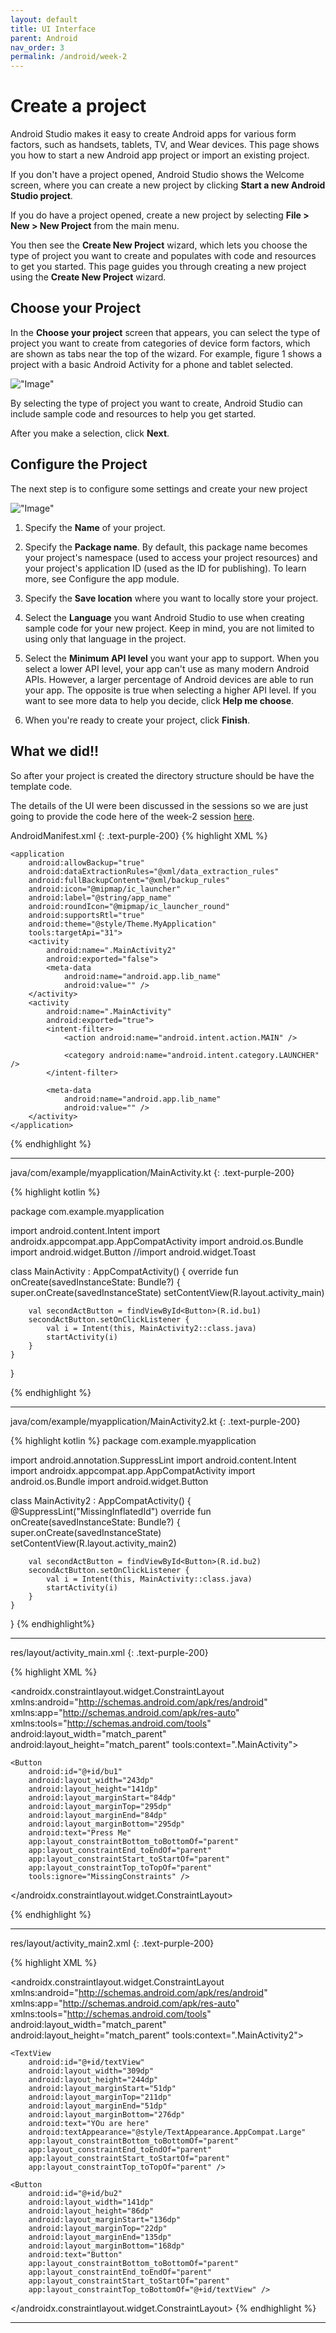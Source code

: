 ```yaml
---
layout: default
title: UI Interface
parent: Android
nav_order: 3
permalink: /android/week-2
---
```


# Create a project

Android Studio makes it easy to create Android apps for various form factors, such as handsets, tablets, TV, and Wear devices. This page shows you how to start a new Android app project or import an existing project.

If you don't have a project opened, Android Studio shows the Welcome screen, where you can create a new project by clicking **Start a new Android Studio project**.

If you do have a project opened, create a new project by selecting **File > New > New Project** from the main menu.

You then see the **Create New Project** wizard, which lets you choose the type of project you want to create and populates with code and resources to get you started. This page guides you through creating a new project using the **Create New Project** wizard.

## Choose your Project

In the **Choose your project** screen that appears, you can select the type of project you want to create from categories of device form factors, which are shown as tabs near the top of the wizard. For example, figure 1 shows a project with a basic Android Activity for a phone and tablet selected.

!["Image"](https://developer.android.com/static/studio/images/projects/new-project-wizard-choose_2x.png)

By selecting the type of project you want to create, Android Studio can include sample code and resources to help you get started.

After you make a selection, click **Next**.

## Configure the Project

The next step is to configure some settings and create your new project

!["Image"](https://developer.android.com/static/studio/images/projects/new-project-wizard-configure-2x.png)


1. Specify the **Name** of your project.
2. Specify the **Package name**. By default, this package name becomes your project's namespace (used to access your project resources) and your project's application ID (used as the ID for publishing). To learn more, see Configure the app module.
3. Specify the **Save location** where you want to locally store your project.
4. Select the **Language** you want Android Studio to use when creating sample code for your new project. Keep in mind, you are not limited to using only that language in the project.
5. Select the **Minimum API level** you want your app to support. When you select a lower API level, your app can't use as many modern Android APIs. However, a larger percentage of Android devices are able to run your app. The opposite is true when selecting a higher API level. If you want to see more data to help you decide, click **Help me choose**.

6. When you're ready to create your project, click **Finish**.

## What we did!!

So after your project is created the directory structure should be have the template code.

The details of the UI were been discussed in the sessions so we are just going to provide the code here of the week-2 session [here](https://github.com/GDSCHITAM/week-2/commit/46e583a3ba66453d4e579e22801a133e1860a9c5).

AndroidManifest.xml
{: .text-purple-200}
{% highlight XML %}
<?xml version="1.0" encoding="utf-8"?>
<manifest xmlns:android="http://schemas.android.com/apk/res/android"
    xmlns:tools="http://schemas.android.com/tools">

    <application
        android:allowBackup="true"
        android:dataExtractionRules="@xml/data_extraction_rules"
        android:fullBackupContent="@xml/backup_rules"
        android:icon="@mipmap/ic_launcher"
        android:label="@string/app_name"
        android:roundIcon="@mipmap/ic_launcher_round"
        android:supportsRtl="true"
        android:theme="@style/Theme.MyApplication"
        tools:targetApi="31">
        <activity
            android:name=".MainActivity2"
            android:exported="false">
            <meta-data
                android:name="android.app.lib_name"
                android:value="" />
        </activity>
        <activity
            android:name=".MainActivity"
            android:exported="true">
            <intent-filter>
                <action android:name="android.intent.action.MAIN" />

                <category android:name="android.intent.category.LAUNCHER" />
            </intent-filter>

            <meta-data
                android:name="android.app.lib_name"
                android:value="" />
        </activity>
    </application>

</manifest>
{% endhighlight %}

---

java/com/example/myapplication/MainActivity.kt
{: .text-purple-200}

{% highlight kotlin %}

package com.example.myapplication

import android.content.Intent
import androidx.appcompat.app.AppCompatActivity
import android.os.Bundle
import android.widget.Button
//import android.widget.Toast

class MainActivity : AppCompatActivity() {
    override fun onCreate(savedInstanceState: Bundle?) {
        super.onCreate(savedInstanceState)
        setContentView(R.layout.activity_main)

        val secondActButton = findViewById<Button>(R.id.bu1)
        secondActButton.setOnClickListener {
            val i = Intent(this, MainActivity2::class.java)
            startActivity(i)
        }
    }
}

{% endhighlight %}

---

java/com/example/myapplication/MainActivity2.kt
{: .text-purple-200}

{% highlight kotlin %}
package com.example.myapplication

import android.annotation.SuppressLint
import android.content.Intent
import androidx.appcompat.app.AppCompatActivity
import android.os.Bundle
import android.widget.Button

class MainActivity2 : AppCompatActivity() {
    @SuppressLint("MissingInflatedId")
    override fun onCreate(savedInstanceState: Bundle?) {
        super.onCreate(savedInstanceState)
        setContentView(R.layout.activity_main2)


        val secondActButton = findViewById<Button>(R.id.bu2)
        secondActButton.setOnClickListener {
            val i = Intent(this, MainActivity::class.java)
            startActivity(i)
        }
    }
}
{% endhighlight%}

---

res/layout/activity_main.xml
{: .text-purple-200}

{% highlight XML %}

<?xml version="1.0" encoding="utf-8"?>
<androidx.constraintlayout.widget.ConstraintLayout xmlns:android="http://schemas.android.com/apk/res/android"
    xmlns:app="http://schemas.android.com/apk/res-auto"
    xmlns:tools="http://schemas.android.com/tools"
    android:layout_width="match_parent"
    android:layout_height="match_parent"
    tools:context=".MainActivity">

    <Button
        android:id="@+id/bu1"
        android:layout_width="243dp"
        android:layout_height="141dp"
        android:layout_marginStart="84dp"
        android:layout_marginTop="295dp"
        android:layout_marginEnd="84dp"
        android:layout_marginBottom="295dp"
        android:text="Press Me"
        app:layout_constraintBottom_toBottomOf="parent"
        app:layout_constraintEnd_toEndOf="parent"
        app:layout_constraintStart_toStartOf="parent"
        app:layout_constraintTop_toTopOf="parent"
        tools:ignore="MissingConstraints" />

</androidx.constraintlayout.widget.ConstraintLayout>

{% endhighlight %}

---

res/layout/activity_main2.xml
{: .text-purple-200}

{% highlight XML %}
<?xml version="1.0" encoding="utf-8"?>
<androidx.constraintlayout.widget.ConstraintLayout xmlns:android="http://schemas.android.com/apk/res/android"
    xmlns:app="http://schemas.android.com/apk/res-auto"
    xmlns:tools="http://schemas.android.com/tools"
    android:layout_width="match_parent"
    android:layout_height="match_parent"
    tools:context=".MainActivity2">

    <TextView
        android:id="@+id/textView"
        android:layout_width="309dp"
        android:layout_height="244dp"
        android:layout_marginStart="51dp"
        android:layout_marginTop="211dp"
        android:layout_marginEnd="51dp"
        android:layout_marginBottom="276dp"
        android:text="YOu are here"
        android:textAppearance="@style/TextAppearance.AppCompat.Large"
        app:layout_constraintBottom_toBottomOf="parent"
        app:layout_constraintEnd_toEndOf="parent"
        app:layout_constraintStart_toStartOf="parent"
        app:layout_constraintTop_toTopOf="parent" />

    <Button
        android:id="@+id/bu2"
        android:layout_width="141dp"
        android:layout_height="86dp"
        android:layout_marginStart="136dp"
        android:layout_marginTop="22dp"
        android:layout_marginEnd="135dp"
        android:layout_marginBottom="168dp"
        android:text="Button"
        app:layout_constraintBottom_toBottomOf="parent"
        app:layout_constraintEnd_toEndOf="parent"
        app:layout_constraintStart_toStartOf="parent"
        app:layout_constraintTop_toBottomOf="@+id/textView" />
</androidx.constraintlayout.widget.ConstraintLayout>
{% endhighlight %}

---